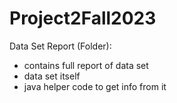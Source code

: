 # Project2Fall2023

Data Set Report (Folder):

- contains full report of data set
- data set itself
- java helper code to get info from it 
